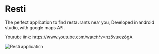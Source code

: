 # Resti
The perfect application to find restaurants near you,
Developed in android studio, with google maps API.


Youtube link: https://www.youtube.com/watch?v=nz5vufez8gA

![Resti application](https://i.makeagif.com/media/7-05-2021/pWwLdu.gif)
